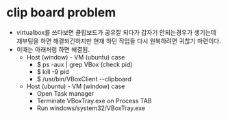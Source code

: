 # clip board problem
* virtualbox를 쓰다보면 클립보드가 공유잘 되다가 갑자기 안되는경우가 생기는데 재부팅을 하면 해결되긴하지만 현재 하던 작업들 다시 원복하려면 귀찮기 마련이다.
* 이때는 아래처럼 하면 해결됨.
  * Host (window) - VM (ubuntu) case
    * $ ps -aux | grep VBox (check pid)
    * $ kill -9 pid
    * $ /usr/bin/VBoxClient --clipboard
  * Host (ubuntu) - VM (window) case
    * Open Task manager
    * Terminate VBoxTray.exe on Process TAB
    * Run windows/system32/VBoxTray.exe
